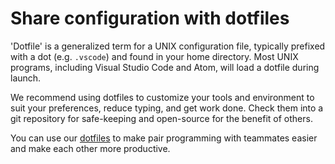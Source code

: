 # Share configuration with dotfiles

'Dotfile' is a generalized term for a UNIX configuration file, typically prefixed with a dot (e.g. `.vscode`) and found in your home directory. Most UNIX programs, including Visual Studio Code and Atom, will load a dotfile during launch.

We recommend using dotfiles to customize your tools and environment to suit your preferences, reduce typing, and get work done. Check them into a git repository for safe-keeping and open-source for the benefit of others.

You can use our [dotfiles](https://github.com/codecarrotnet/dotfiles) to make pair programming with teammates easier and make each other more productive.
